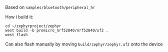 Based on `samples/bluetooth/peripheral_hr`

How i build it:
```
cd ~/zephyrproject/zephyr
west build -b promicro_nrf52840/nrf52840/uf2 .
west flash
```

Can also flash manually by moving `build/zephyr/zephyr.uf2` onto the device